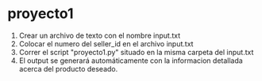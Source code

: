 # proyecto1
1) Crear un archivo de texto con el nombre input.txt
2) Colocar el numero del seller_id en el archivo input.txt
3) Correr el script "proyecto1.py" situado en la misma carpeta del input.txt
4) El output se generará automáticamente con la informacion detallada acerca del producto deseado.
